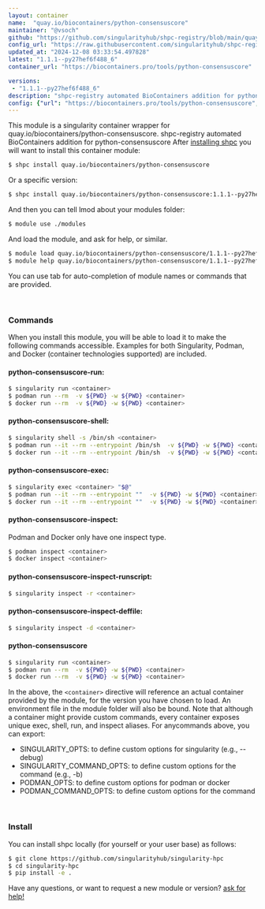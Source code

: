 ```yaml
---
layout: container
name:  "quay.io/biocontainers/python-consensuscore"
maintainer: "@vsoch"
github: "https://github.com/singularityhub/shpc-registry/blob/main/quay.io/biocontainers/python-consensuscore/container.yaml"
config_url: "https://raw.githubusercontent.com/singularityhub/shpc-registry/main/quay.io/biocontainers/python-consensuscore/container.yaml"
updated_at: "2024-12-08 03:33:54.497828"
latest: "1.1.1--py27hef6f488_6"
container_url: "https://biocontainers.pro/tools/python-consensuscore"

versions:
 - "1.1.1--py27hef6f488_6"
description: "shpc-registry automated BioContainers addition for python-consensuscore"
config: {"url": "https://biocontainers.pro/tools/python-consensuscore", "maintainer": "@vsoch", "description": "shpc-registry automated BioContainers addition for python-consensuscore", "latest": {"1.1.1--py27hef6f488_6": "sha256:3b0662865ab54ffe5a64bbf2892fee33e3c031680f3df755ee1e45afd4d3173c"}, "tags": {"1.1.1--py27hef6f488_6": "sha256:3b0662865ab54ffe5a64bbf2892fee33e3c031680f3df755ee1e45afd4d3173c"}, "docker": "quay.io/biocontainers/python-consensuscore"}
---
```


This module is a singularity container wrapper for quay.io/biocontainers/python-consensuscore.
shpc-registry automated BioContainers addition for python-consensuscore
After [installing shpc](#install) you will want to install this container module:


```bash
$ shpc install quay.io/biocontainers/python-consensuscore
```

Or a specific version:

```bash
$ shpc install quay.io/biocontainers/python-consensuscore:1.1.1--py27hef6f488_6
```

And then you can tell lmod about your modules folder:

```bash
$ module use ./modules
```

And load the module, and ask for help, or similar.

```bash
$ module load quay.io/biocontainers/python-consensuscore/1.1.1--py27hef6f488_6
$ module help quay.io/biocontainers/python-consensuscore/1.1.1--py27hef6f488_6
```

You can use tab for auto-completion of module names or commands that are provided.

<br>

### Commands

When you install this module, you will be able to load it to make the following commands accessible.
Examples for both Singularity, Podman, and Docker (container technologies supported) are included.

#### python-consensuscore-run:

```bash
$ singularity run <container>
$ podman run --rm  -v ${PWD} -w ${PWD} <container>
$ docker run --rm  -v ${PWD} -w ${PWD} <container>
```

#### python-consensuscore-shell:

```bash
$ singularity shell -s /bin/sh <container>
$ podman run --it --rm --entrypoint /bin/sh  -v ${PWD} -w ${PWD} <container>
$ docker run --it --rm --entrypoint /bin/sh  -v ${PWD} -w ${PWD} <container>
```

#### python-consensuscore-exec:

```bash
$ singularity exec <container> "$@"
$ podman run --it --rm --entrypoint ""  -v ${PWD} -w ${PWD} <container> "$@"
$ docker run --it --rm --entrypoint ""  -v ${PWD} -w ${PWD} <container> "$@"
```

#### python-consensuscore-inspect:

Podman and Docker only have one inspect type.

```bash
$ podman inspect <container>
$ docker inspect <container>
```

#### python-consensuscore-inspect-runscript:

```bash
$ singularity inspect -r <container>
```

#### python-consensuscore-inspect-deffile:

```bash
$ singularity inspect -d <container>
```



#### python-consensuscore

```bash
$ singularity run <container>
$ podman run --rm  -v ${PWD} -w ${PWD} <container>
$ docker run --rm  -v ${PWD} -w ${PWD} <container>
```


In the above, the `<container>` directive will reference an actual container provided
by the module, for the version you have chosen to load. An environment file in the
module folder will also be bound. Note that although a container
might provide custom commands, every container exposes unique exec, shell, run, and
inspect aliases. For anycommands above, you can export:

 - SINGULARITY_OPTS: to define custom options for singularity (e.g., --debug)
 - SINGULARITY_COMMAND_OPTS: to define custom options for the command (e.g., -b)
 - PODMAN_OPTS: to define custom options for podman or docker
 - PODMAN_COMMAND_OPTS: to define custom options for the command

<br>

### Install

You can install shpc locally (for yourself or your user base) as follows:

```bash
$ git clone https://github.com/singularityhub/singularity-hpc
$ cd singularity-hpc
$ pip install -e .
```

Have any questions, or want to request a new module or version? [ask for help!](https://github.com/singularityhub/singularity-hpc/issues)